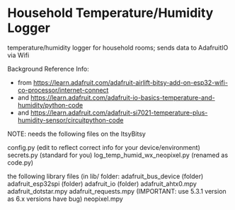 # Household Temperature/Humidity Logger

temperature/humidity logger for household rooms; sends data to AdafruitIO via Wifi

Background Reference Info:

* from https://learn.adafruit.com/adafruit-airlift-bitsy-add-on-esp32-wifi-co-processor/internet-connect
* and https://learn.adafruit.com/adafruit-io-basics-temperature-and-humidity/python-code 
* and https://learn.adafruit.com/adafruit-si7021-temperature-plus-humidity-sensor/circuitpython-code

NOTE: needs the following files on the ItsyBitsy

config.py (edit to reflect correct info for your device/environment)
secrets.py (standard for you)
log_temp_humid_wx_neopixel.py  (renamed as code.py)

the following library files (in lib/ folder:
    adafruit_bus_device (folder)
    adafruit_esp32spi (folder)
    adafruit_io (folder)
    adafruit_ahtx0.mpy
    adafruit_dotstar.mpy
    adafruit_requests.mpy (IMPORTANT: use 5.3.1 version as 6.x versions have bug)
    neopixel.mpy
    


